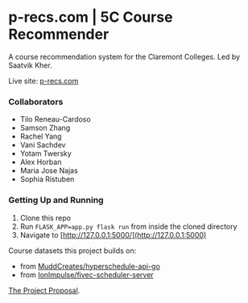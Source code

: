 # p-recs.com | 5C Course Recommender
A course recommendation system for the Claremont Colleges. Led by Saatvik Kher.

Live site: [p-recs.com](https://p-recs.com)

### Collaborators

- Tilo Reneau-Cardoso
- Samson Zhang
- Rachel Yang
- Vani Sachdev
- Yotam Twersky
- Alex Horban
- Maria Jose Najas
- Sophia Ristuben

### Getting Up and Running

1. Clone this repo
2. Run `FLASK_APP=app.py flask run` from inside the cloned directory
3. Navigate to [http://127.0.0.1:5000/](http://127.0.0.1:5000)


Course datasets this project builds on:
- from [MuddCreates/hyperschedule-api-go](https://raw.githubusercontent.com/MuddCreates/hyperschedule-api-go/master/sample/20211109-2230utc/course_1.csv)
- from [IonImpulse/fivec-scheduler-server](https://github.com/IonImpulse/fivec-scheduler-server)

[The Project Proposal](https://docs.google.com/document/d/1WH6Yi6u8a3c_GAeRdc3mlEMIYcwPYOTKg044vfyWZx4/edit?usp=sharing).
